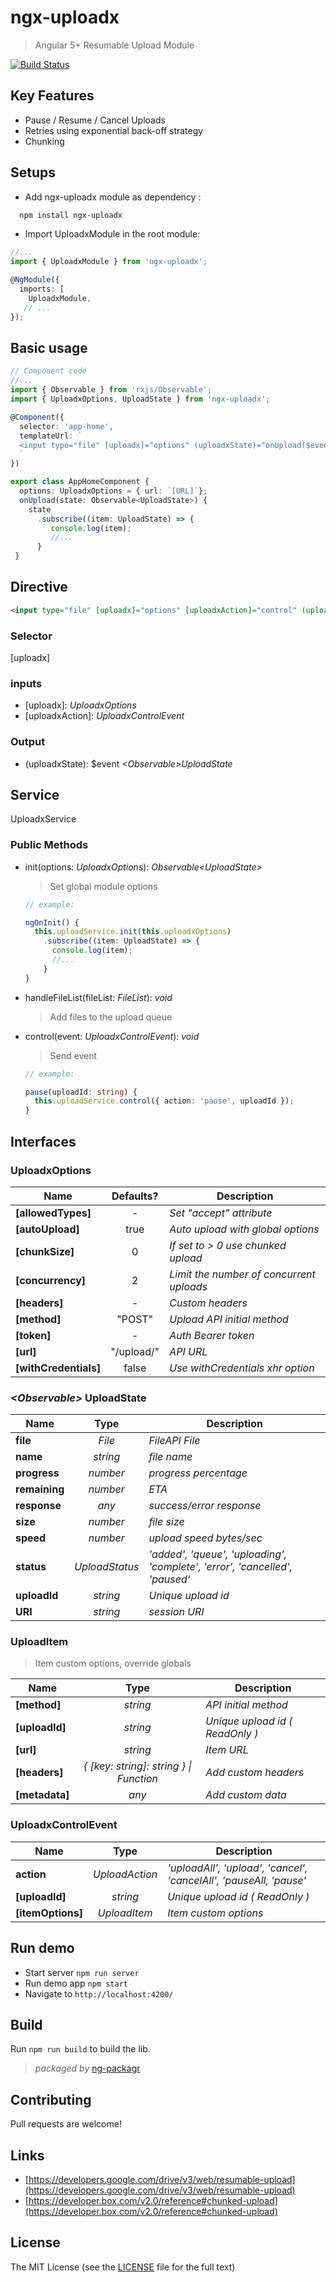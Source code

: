 # ngx-uploadx

> Angular 5+ Resumable Upload Module

[![Build Status](https://travis-ci.org/kukhariev/ngx-uploadx.svg?branch=master)](https://travis-ci.org/kukhariev/ngx-uploadx)

## Key Features

* Pause / Resume / Cancel Uploads
* Retries using exponential back-off strategy
* Chunking

## Setups

* Add ngx-uploadx module as dependency :

```sh
  npm install ngx-uploadx
```

* Import UploadxModule in the root module:

```ts
//...
import { UploadxModule } from 'ngx-uploadx';

@NgModule({
  imports: [
    UploadxModule,
   // ...
});
```

## Basic usage

```ts
// Component code
//...
import { Observable } from 'rxjs/Observable';
import { UploadxOptions, UploadState } from 'ngx-uploadx';

@Component({
  selector: 'app-home',
  templateUrl: `
  <input type="file" [uploadx]="options" (uploadxState)="onUpload($event)">
  `
})

export class AppHomeComponent {
  options: UploadxOptions = { url: `[URL]`};
  onUpload(state: Observable<UploadState>) {
    state
      .subscribe((item: UploadState) => {
         console.log(item);
         //...
      }
 }
```

## Directive

```html
<input type="file" [uploadx]="options" [uploadxAction]="control" (uploadxState)="onUpload($event)">
```

### Selector

\[uploadx\]

### inputs

* \[uploadx\]: _UploadxOptions_
* \[uploadxAction\]: _UploadxControlEvent_

### Output

* (uploadxState): $event _\<Observable\>UploadState_

## Service

UploadxService

### Public Methods

* init(options: _UploadxOptions_): _Observable\<UploadState\>_

  > Set global module options

  ```ts
  // example:

  ngOnInit() {
    this.uploadService.init(this.uploadxOptions)
      .subscribe((item: UploadState) => {
        console.log(item);
        //...
      }
  }
  ```

* handleFileList(fileList: _FileList_): _void_
  > Add files to the upload queue
* control(event: _UploadxControlEvent_): _void_

  > Send event

  ```ts
  // example:

  pause(uploadId: string) {
    this.uploadService.control({ action: 'pause', uploadId });
  }
  ```

## Interfaces

### UploadxOptions

| Name                  | Defaults?  | Description                              |
| --------------------- | :--------: | ---------------------------------------- |
| **[allowedTypes]**    |     -      | _Set "accept" attribute_                 |
| **[autoUpload]**      |    true    | _Auto upload with global options_        |
| **[chunkSize]**       |     0      | _If set to > 0 use chunked upload_       |
| **[concurrency]**     |     2      | _Limit the number of concurrent uploads_ |
| **[headers]**         |     -      | _Custom headers_                         |
| **[method]**          |   "POST"   | _Upload API initial method_              |
| **[token]**           |     -      | _Auth Bearer token_                      |
| **[url]**             | "/upload/" | _API URL_                                |
| **[withCredentials]** |   false    | _Use withCredentials xhr option_         |

### _\<Observable\>_ UploadState

| Name          |      Type      | Description                                                                 |
| ------------- | :------------: | --------------------------------------------------------------------------- |
| **file**      |     _File_     | _FileAPI File_                                                              |
| **name**      |    _string_    | _file name_                                                                 |
| **progress**  |    _number_    | _progress percentage_                                                       |
| **remaining** |    _number_    | _ETA_                                                                       |
| **response**  |     _any_      | _success/error response_                                                    |
| **size**      |    _number_    | _file size_                                                                 |
| **speed**     |    _number_    | _upload speed bytes/sec_                                                    |
| **status**    | _UploadStatus_ | _'added', 'queue', 'uploading', 'complete', 'error', 'cancelled', 'paused'_ |
| **uploadId**  |    _string_    | _Unique upload id_                                                          |
| **URI**       |    _string_    | _session URI_                                                               |

### UploadItem

> Item custom options, override globals

| Name           |                  Type                   | Description                       |
| -------------- | :-------------------------------------: | --------------------------------- |
| **[method]**   |                _string_                 | _API initial method_              |
| **[uploadId]** |                _string_                 | _Unique upload id \( ReadOnly \)_ |
| **[url]**      |                _string_                 | _Item URL_                        |
| **[headers]**  | _{ [key: string]: string } \| Function_ | _Add custom headers_              |
| **[metadata]** |                  _any_                  | _Add custom data_                 |

### UploadxControlEvent

>

| Name              |      Type      | Description                                                        |
| ----------------- | :------------: | ------------------------------------------------------------------ |
| **action**        | _UploadAction_ | _'uploadAll', 'upload', 'cancel', 'cancelAll', 'pauseAll, 'pause'_ |
| **[uploadId]**    |    _string_    | _Unique upload id \( ReadOnly \)_                                  |
| **[itemOptions]** |  _UploadItem_  | _Item custom options_                                              |

## Run demo

* Start server `npm run server`
* Run demo app `npm start`
* Navigate to `http://localhost:4200/`

## Build

Run `npm run build` to build the lib.

> _packaged by_ [ng-packagr](https://github.com/dherges/ng-packagr)

## Contributing

Pull requests are welcome!

## Links

* [https://developers.google.com/drive/v3/web/resumable-upload](https://developers.google.com/drive/v3/web/resumable-upload)
* [https://developer.box.com/v2.0/reference#chunked-upload](https://developer.box.com/v2.0/reference#chunked-upload)

## License

The MIT License (see the [LICENSE](LICENSE) file for the full text)
